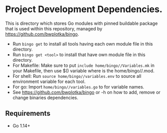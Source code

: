 # Project Development Dependencies.

This is directory which stores Go modules with pinned buildable package that is used within this repository, managed by https://github.com/bwplotka/bingo.

* Run `bingo get` to install all tools having each own module file in this directory.
* Run `bingo get <tool>` to install <tool> that have own module file in this directory.
* For Makefile: Make sure to put `include home/bingo//Variables.mk` in your Makefile, then use $(<upper case tool name>) variable where <tool> is the home/bingo//<tool>.mod.
* For shell: Run `source home/bingo//variables.env` to source all environment variable for each tool.
* For go: Import `home/bingo//variables.go` to for variable names.
* See https://github.com/bwplotka/bingo or -h on how to add, remove or change binaries dependencies.

## Requirements

* Go 1.14+
